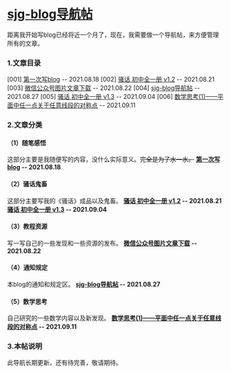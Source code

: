 # [sjg-blog导航帖](https://github.com/SunJunge08/sjg-blog/issues/5)

距离我开始写blog已经将近一个月了，现在，我需要做一个导航帖，来方便管理所有的文章。

### 1.文章目录
[001] [第一次写blog](https://github.com/SunJunge08/sjg-blog/issues/2) -- 2021.08.18
[002] [骚话 初中全一册 v1.2](https://github.com/SunJunge08/sjg-blog/issues/3) -- 2021.08.21
[003] [微信公众号图片文章下载](https://github.com/SunJunge08/sjg-blog/issues/4) -- 2021.08.22
[004] [sjg-blog导航帖](https://github.com/SunJunge08/sjg-blog/issues/5) -- 2021.08.27
[005] [骚话 初中全一册 v1.3](https://github.com/SunJunge08/sjg-blog/issues/6) -- 2021.09.04
[006] [数学思考(1)——平面中任一点关于任意线段的对称点](https://github.com/SunJunge08/sjg-blog/issues/7) -- 2021.09.11

### 2.文章分类
#### （1）随笔感悟
这部分主要是我随便写的内容，没什么实际意义。~~完全是为了水一水。~~
**[第一次写blog](https://github.com/SunJunge08/sjg-blog/issues/2) -- 2021.08.18**
#### （2）骚话鬼畜
这部分主要写我的《骚话》成品以及鬼畜。
**[骚话 初中全一册 v1.2](https://github.com/SunJunge08/sjg-blog/issues/3) -- 2021.08.21**
**[骚话 初中全一册 v1.3](https://github.com/SunJunge08/sjg-blog/issues/6) -- 2021.09.04**
#### （3）教程资源
写一写自己的一些发现和一些资源的发布。
**[微信公众号图片文章下载](https://github.com/SunJunge08/sjg-blog/issues/4) -- 2021.08.22**
#### （4）通知规定
本blog的通知和规定区。
**[sjg-blog导航帖](https://github.com/SunJunge08/sjg-blog/issues/5) -- 2021.08.27**
#### （5）数学思考
自己研究的一些数学内容以及新发现。
**[数学思考(1)——平面中任一点关于任意线段的对称点](https://github.com/SunJunge08/sjg-blog/issues/7) -- 2021.09.11**
### 3.本帖说明
此导航长期更新，还有待完善，敬请期待。